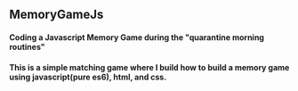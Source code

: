 ## MemoryGameJs

#### Coding a Javascript Memory Game during the "quarantine morning routines"

#### This is a simple  matching game where I build how to build a memory game using javascript(pure es6), html, and css.
